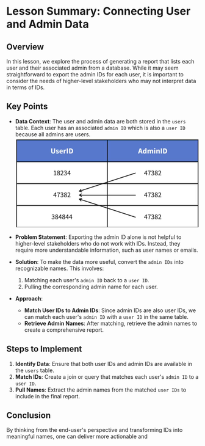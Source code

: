 # Lesson Summary: Connecting User and Admin Data

## Overview

In this lesson, we explore the process of generating a report that lists each user and their associated admin from a database. While it may seem straightforward to export the admin IDs for each user, it is important to consider the needs of higher-level stakeholders who may not interpret data in terms of IDs.

## Key Points

- **Data Context**: The user and admin data are both stored in the `users` table. Each user has an associated `admin ID` which is also a `user ID` because all admins are users.
  ![Alt Text](./images/Problem_Sample.png)

- **Problem Statement**: Exporting the admin ID alone is not helpful to higher-level stakeholders who do not work with IDs. Instead, they require more understandable information, such as user names or emails.


- **Solution**: To make the data more useful, convert the `admin IDs` into recognizable names. This involves:
  1. Matching each user's `admin ID` back to a `user ID`.
  2. Pulling the corresponding admin name for each user.

- **Approach**:
  - **Match User IDs to Admin IDs**: Since admin IDs are also user IDs, we can match each user's `admin ID` with a `user ID` in the same table.
  - **Retrieve Admin Names**: After matching, retrieve the admin names to create a comprehensive report.

## Steps to Implement

1. **Identify Data**: Ensure that both user IDs and admin IDs are available in the `users` table.
2. **Match IDs**: Create a join or query that matches each user's `admin ID` to a `user ID`.
3. **Pull Names**: Extract the admin names from the matched `user IDs` to include in the final report.

## Conclusion

By thinking from the end-user's perspective and transforming IDs into meaningful names, one can deliver more actionable and
